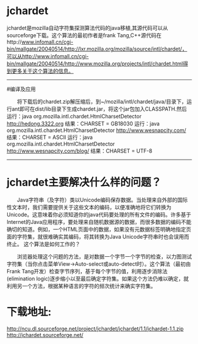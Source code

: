 # jchardet
   jchardet是mozilla自动字符集探测算法代码的java移植,其源代码可以从sourceforge下载。这个算法的最初作者是frank Tang,C++源代码在http://www.infomall.cn/cgi-bin/mallgate/20040514/http://lxr.mozilla.org/mozilla/source/intl/chardet/，可以从http://www.infomall.cn/cgi-bin/mallgate/20040514/http://www.mozilla.org/projects/intl/chardet.html得到更多关于这个算法的信息。

------------

#编译及应用



　　将下载后的chardet.zip解压缩后，到~/mozilla/intl/chardet/java/目录下，运行ant即可在dist/lib目录下生成chardet.jar，将这个jar包加入CLASSPATH.然后
运行：java org.mozilla.intl.chardet.HtmlCharsetDetector http://hedong.3322.org
结果：CHARSET = GB18030
运行：java org.mozilla.intl.chardet.HtmlCharsetDetector http://www.wesnapcity.com/ 
结果：CHARSET = ASCII
运行：java org.mozilla.intl.chardet.HtmlCharsetDetector http://www.wesnapcity.com/blog/ 
结果：CHARSET = UTF-8

------------

# jchardet主要解决什么样的问题？
　　Java字符串（及字符）类以Unicode编码保存数据。当处理来自外部的国际性文本时，我们需要提供关于这些文本的编码，以便准确地将它们转换为Unicode。这意味着你必须知道你的java代码要处理的所有文件的编码。许多基于Internet的Java应用程序，要处理来自随机数据源的数据，而很多数据的编码不能确切的知道。例如，一个HTML页面中的数据，如果没有元数据标签明确地指定页面的字符集，就很难确实其编码，将其转换为Java Unicode字符串时也会误用而终止。
这个算法是如何工作的？

　　浏览器处理这个问题的方法，是对数据一个字节一个字节的检查，以力图测试字符集（当你点击菜单View->Auto-select或auto-detect时）。这个算法（最初由Frank Tang开发）检查字节序列，基于每个字节的值，利用逐步消除法(elimination logic)逐步缩小以至最后确定字符集。如果这个方法仍难以确定，就利用另一个方法，根据某种语言的字符的频次统计来确实字符集。 

# 下载地址:
http://ncu.dl.sourceforge.net/project/jchardet/jchardet/1.1/jchardet-1.1.zip
http://jchardet.sourceforge.net/
